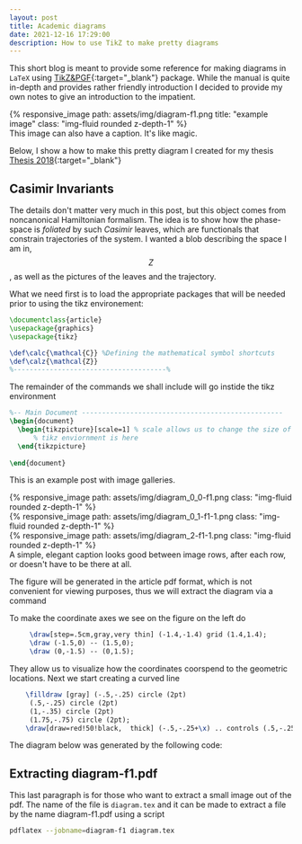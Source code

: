 ```yaml
---
layout: post
title: Academic diagrams
date: 2021-12-16 17:29:00
description: How to use TikZ to make pretty diagrams
---
```


This short blog is meant to provide some reference for making diagrams in `LaTeX` using [TikZ&PGF](https://www.bu.edu/math/files/2013/08/tikzpgfmanual.pdf){:target="\_blank"} package. While the manual is quite in-depth and provides rather friendly introduction I decided to provide my own notes to give an introduction to the impatient.

<div class="d-flex justify-content-center">
  <div>{% responsive_image path: assets/img/diagram-f1.png title: "example image" class: "img-fluid rounded z-depth-1" %}</div>
</div>
<div class="caption">
    This image can also have a caption. It's like magic.
</div>

Below, I show a how to make this pretty diagram I created for my thesis [Thesis 2018](https://repositories.lib.utexas.edu/handle/2152/68628){:target="\_blank"}

## Casimir Invariants

The details don't matter very much in this post, but this object comes from noncanonical Hamiltonian formalism. The idea is to show how the phase-space is *foliated* by such *Casimir* leaves, which are functionals that constrain trajectories of the system. I wanted a blob describing the space I am in, $$Z$$, as well as the pictures of the leaves and the trajectory. 

What we need first is to load the appropriate packages that will be needed prior to using the tikz environement:

```latex
\documentclass{article}
\usepackage{graphics}
\usepackage{tikz}

\def\calc{\mathcal{C}} %Defining the mathematical symbol shortcuts
\def\calz{\mathcal{Z}}
%--------------------------------------% 
```

The remainder of the commands we shall include will go instide the tikz environment

```latex
%-- Main Document --------------------------------------------------
\begin{document}
  \begin{tikzpicture}[scale=1] % scale allows us to change the size of the diagram
      % tikz enviornment is here  
  \end{tikzpicture}
		
\end{document}
```

This is an example post with image galleries.

<div class="row mt-3">
    <div class="col-sm mt-3 mt-md-0">
        {% responsive_image path: assets/img/diagram_0_0-f1.png class: "img-fluid rounded z-depth-1" %}
    </div>
    <div class="col-sm mt-3 mt-md-0">
        {% responsive_image path: assets/img/diagram_0_1-f1-1.png class: "img-fluid rounded z-depth-1" %}
    </div>
    <div class="col-sm mt-3 mt-md-0">
        {% responsive_image path: assets/img/diagram_2-f1-1.png class: "img-fluid rounded z-depth-1" %}
    </div>
</div>
<div class="caption">
    A simple, elegant caption looks good between image rows, after each row, or doesn't have to be there at all.
</div>


The figure will be generated in the article pdf format, which is not convenient for viewing purposes, thus we will extract the diagram via a command

To make the coordinate axes we see on the figure on the left do
```latex
     \draw[step=.5cm,gray,very thin] (-1.4,-1.4) grid (1.4,1.4);
     \draw (-1.5,0) -- (1.5,0);
     \draw (0,-1.5) -- (0,1.5);
```
They allow us to visualize how the coordinates coorspend to the geometric locations. Next we start creating a curved line

```latex
    \filldraw [gray] (-.5,-.25) circle (2pt)
     (.5,-.25) circle (2pt)
     (1,-.35) circle (2pt)
     (1.75,-.75) circle (2pt);
    \draw[draw=red!50!black,  thick] (-.5,-.25+\x) .. controls (.5,-.25+\x) and (1,-.35+\x) .. (1.75,-.75+\x);
```


The diagram below was generated by the following code:




## Extracting diagram-f1.pdf

This last paragraph is for those who want to extract a small image out of the pdf. The name of the file is `diagram.tex` and it can be made to extract a file by the name diagram-f1.pdf using a script 
```bash
pdflatex --jobname=diagram-f1 diagram.tex
```
